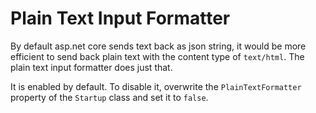 # Plain Text Input Formatter

By default asp.net core sends text back as json string, it would be more efficient to send back plain text with the content type of `text/html`.  The plain text input formatter does just that.

It is enabled by default.  To disable it, overwrite the `PlainTextFormatter` property of the `Startup` class and set it to `false`.